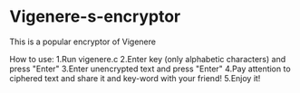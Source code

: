 # Vigenere-s-encryptor
This is a popular encryptor of Vigenere


How to use:
1.Run vigenere.c
2.Enter key (only alphabetic characters) and press "Enter"
3.Enter unencrypted text and press "Enter"
4.Pay attention to ciphered text and share it and key-word with your friend!
5.Enjoy it!
